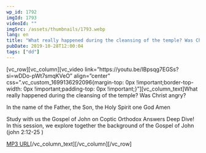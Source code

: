 ```yaml
---
wp_id: 1792
imgId: 1793
videoId: ""
imgSrc: /assets/thumbnails/1793.webp
lang: en
title: "What really happened during the cleansing of the temple? Was Christ angry? by Fr. Gabriel Wissa"
pubDate: 2019-10-28T12:00:04
tags: ["dd"]
---
```


<!-- page: 6 -->

<section class="wpb-content-wrapper"><p>[vc_row][vc_column][vc_video link=&#8221;https://youtu.be/IBpsqg7EGSs?si=wDDo-pWt7smqKVeO&#8221; align=&#8221;center&#8221; css=&#8221;.vc_custom_1699136292096{margin-top: 0px !important;border-top-width: 0px !important;padding-top: 0px !important;}&#8221;][vc_column_text]What really happened during the cleansing of the temple? Was Christ angry?</p>
<p>In the name of the Father, the Son, the Holy Spirit one God Amen</p>
<p>Study with us the Gospel of John on Coptic Orthodox Answers Deep Dive!<br />
In this session, we explore together the background of the Gospel of John (john 2:12-25 )</p>
<p><a href="https://drive.google.com/open?id=1FGJe_slrahW3X6aKsZq2LYhNXCB9bsnz">MP3 URL</a>[/vc_column_text][/vc_column][/vc_row]</p>
</section>
